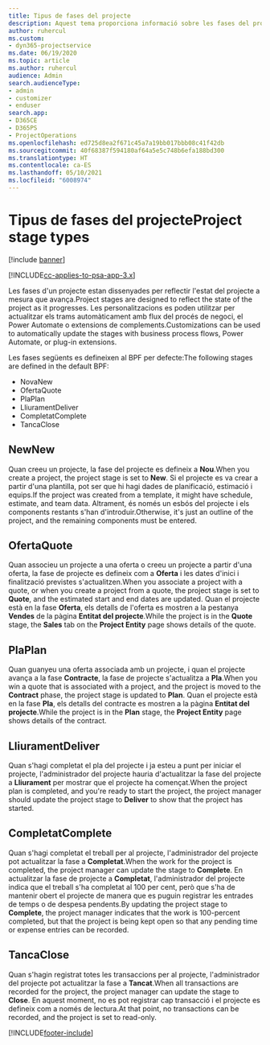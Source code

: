 ```yaml
---
title: Tipus de fases del projecte
description: Aquest tema proporciona informació sobre les fases del projecte.
author: ruhercul
ms.custom:
- dyn365-projectservice
ms.date: 06/19/2020
ms.topic: article
ms.author: ruhercul
audience: Admin
search.audienceType:
- admin
- customizer
- enduser
search.app:
- D365CE
- D365PS
- ProjectOperations
ms.openlocfilehash: ed725d8ea2f671c45a7a19bb017bbb08c41f42db
ms.sourcegitcommit: 40f68387f594180af64a5e5c748b6efa188bd300
ms.translationtype: HT
ms.contentlocale: ca-ES
ms.lasthandoff: 05/10/2021
ms.locfileid: "6008974"
---
```

# <a name="project-stage-types"></a><span data-ttu-id="e169e-103">Tipus de fases del projecte</span><span class="sxs-lookup"><span data-stu-id="e169e-103">Project stage types</span></span> 

[!include [banner](../includes/psa-now-project-operations.md)]

[!INCLUDE[cc-applies-to-psa-app-3.x](../includes/cc-applies-to-psa-app-3x.md)]

<span data-ttu-id="e169e-104">Les fases d'un projecte estan dissenyades per reflectir l'estat del projecte a mesura que avança.</span><span class="sxs-lookup"><span data-stu-id="e169e-104">Project stages are designed to reflect the state of the project as it progresses.</span></span> <span data-ttu-id="e169e-105">Les personalitzacions es poden utilitzar per actualitzar els trams automàticament amb flux del procés de negoci, el Power Automate o extensions de complements.</span><span class="sxs-lookup"><span data-stu-id="e169e-105">Customizations can be used to automatically update the stages with business process flows, Power Automate, or plug-in extensions.</span></span>

<span data-ttu-id="e169e-106">Les fases següents es defineixen al BPF per defecte:</span><span class="sxs-lookup"><span data-stu-id="e169e-106">The following stages are defined in the default BPF:</span></span>

- <span data-ttu-id="e169e-107">Nova</span><span class="sxs-lookup"><span data-stu-id="e169e-107">New</span></span>
- <span data-ttu-id="e169e-108">Oferta</span><span class="sxs-lookup"><span data-stu-id="e169e-108">Quote</span></span>
- <span data-ttu-id="e169e-109">Pla</span><span class="sxs-lookup"><span data-stu-id="e169e-109">Plan</span></span>
- <span data-ttu-id="e169e-110">Lliurament</span><span class="sxs-lookup"><span data-stu-id="e169e-110">Deliver</span></span>
- <span data-ttu-id="e169e-111">Completat</span><span class="sxs-lookup"><span data-stu-id="e169e-111">Complete</span></span>
- <span data-ttu-id="e169e-112">Tanca</span><span class="sxs-lookup"><span data-stu-id="e169e-112">Close</span></span> 

## <a name="new"></a><span data-ttu-id="e169e-113">New</span><span class="sxs-lookup"><span data-stu-id="e169e-113">New</span></span>

<span data-ttu-id="e169e-114">Quan creeu un projecte, la fase del projecte es defineix a **Nou**.</span><span class="sxs-lookup"><span data-stu-id="e169e-114">When you create a project, the project stage is set to **New**.</span></span> <span data-ttu-id="e169e-115">Si el projecte es va crear a partir d'una plantilla, pot ser que hi hagi dades de planificació, estimació i equips.</span><span class="sxs-lookup"><span data-stu-id="e169e-115">If the project was created from a template, it might have schedule, estimate, and team data.</span></span> <span data-ttu-id="e169e-116">Altrament, és només un esbós del projecte i els components restants s'han d'introduir.</span><span class="sxs-lookup"><span data-stu-id="e169e-116">Otherwise, it's just an outline of the project, and the remaining components must be entered.</span></span>

## <a name="quote"></a><span data-ttu-id="e169e-117">Oferta</span><span class="sxs-lookup"><span data-stu-id="e169e-117">Quote</span></span>

<span data-ttu-id="e169e-118">Quan associeu un projecte a una oferta o creeu un projecte a partir d'una oferta, la fase de projecte es defineix com a **Oferta** i les dates d'inici i finalització previstes s'actualitzen.</span><span class="sxs-lookup"><span data-stu-id="e169e-118">When you associate a project with a quote, or when you create a project from a quote, the project stage is set to **Quote**, and the estimated start and end dates are updated.</span></span> <span data-ttu-id="e169e-119">Quan el projecte està en la fase **Oferta**, els detalls de l'oferta es mostren a la pestanya **Vendes** de la pàgina **Entitat del projecte**.</span><span class="sxs-lookup"><span data-stu-id="e169e-119">While the project is in the **Quote** stage, the **Sales** tab on the **Project Entity** page shows details of the quote.</span></span>

## <a name="plan"></a><span data-ttu-id="e169e-120">Pla</span><span class="sxs-lookup"><span data-stu-id="e169e-120">Plan</span></span>

<span data-ttu-id="e169e-121">Quan guanyeu una oferta associada amb un projecte, i quan el projecte avança a la fase **Contracte**, la fase de projecte s'actualitza a **Pla**.</span><span class="sxs-lookup"><span data-stu-id="e169e-121">When you win a quote that is associated with a project, and the project is moved to the **Contract** phase, the project stage is updated to **Plan**.</span></span> <span data-ttu-id="e169e-122">Quan el projecte està en la fase **Pla**, els detalls del contracte es mostren a la pàgina **Entitat del projecte**.</span><span class="sxs-lookup"><span data-stu-id="e169e-122">While the project is in the **Plan** stage, the **Project Entity** page shows details of the contract.</span></span>

## <a name="deliver"></a><span data-ttu-id="e169e-123">Lliurament</span><span class="sxs-lookup"><span data-stu-id="e169e-123">Deliver</span></span>

<span data-ttu-id="e169e-124">Quan s'hagi completat el pla del projecte i ja esteu a punt per iniciar el projecte, l'administrador del projecte hauria d'actualitzar la fase del projecte a **Lliurament** per mostrar que el projecte ha començat.</span><span class="sxs-lookup"><span data-stu-id="e169e-124">When the project plan is completed, and you're ready to start the project, the project manager should update the project stage to **Deliver** to show that the project has started.</span></span>

## <a name="complete"></a><span data-ttu-id="e169e-125">Completat</span><span class="sxs-lookup"><span data-stu-id="e169e-125">Complete</span></span> 

<span data-ttu-id="e169e-126">Quan s'hagi completat el treball per al projecte, l'administrador del projecte pot actualitzar la fase a **Completat**.</span><span class="sxs-lookup"><span data-stu-id="e169e-126">When the work for the project is completed, the project manager can update the stage to **Complete**.</span></span> <span data-ttu-id="e169e-127">En actualitzar la fase de projecte a **Completat**, l'administrador del projecte indica que el treball s'ha completat al 100 per cent, però que s'ha de mantenir obert el projecte de manera que es puguin registrar les entrades de temps o de despesa pendents.</span><span class="sxs-lookup"><span data-stu-id="e169e-127">By updating the project stage to **Complete**, the project manager indicates that the work is 100-percent completed, but that the project is being kept open so that any pending time or expense entries can be recorded.</span></span>

## <a name="close"></a><span data-ttu-id="e169e-128">Tanca</span><span class="sxs-lookup"><span data-stu-id="e169e-128">Close</span></span>

<span data-ttu-id="e169e-129">Quan s'hagin registrat totes les transaccions per al projecte, l'administrador del projecte pot actualitzar la fase a **Tancat**.</span><span class="sxs-lookup"><span data-stu-id="e169e-129">When all transactions are recorded for the project, the project manager can update the stage to **Close**.</span></span> <span data-ttu-id="e169e-130">En aquest moment, no es pot registrar cap transacció i el projecte es defineix com a només de lectura.</span><span class="sxs-lookup"><span data-stu-id="e169e-130">At that point, no transactions can be recorded, and the project is set to read-only.</span></span>


[!INCLUDE[footer-include](../includes/footer-banner.md)]